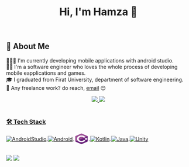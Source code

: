### 

<h1 align="center"> Hi, I'm Hamza 👋</h1>
<br> 
<h2 align="left">📍 About Me</h2>

👨🏻‍💻 I'm currently developing mobile applications with android studio.
<br>
🙌🏻 I'm a software engineer who loves the whole process of developing mobile eapplications and games.
<br>
🎓 I graduated from Firat University, department of software engineering.
<br>
💼 Any freelance work? do reach, [email](mailto:hamzaoban3@gmail.com) 😊
<br>

<div align="center">
<a href="https://github.com/HamzaOban">  
<img height="180em" src="https://github-readme-stats.vercel.app/api?username=HamzaOban&show_icons=true&theme=highcontrast&include_all_commits=true&count_private=true"/>  
<img height="180em" src="https://github-readme-stats.vercel.app/api/top-langs/?username=HamzaOban&layout=compact&langs_count=7&theme=highcontrast"/>
</div>
<br>

<h3>🛠  Tech Stack</h3>
<div style="display: inline_block">
<img align="center" alt="AndroidStudio" height="30" width="40" src="https://cdn.jsdelivr.net/gh/devicons/devicon/icons/androidstudio/androidstudio-original.svg">  
<img align="center" alt="Android" height="30" width="40" src="https://cdn.jsdelivr.net/gh/devicons/devicon/icons/android/android-original.svg">  
<img align="center" alt="Csharp" height="30" width="40" src="https://raw.githubusercontent.com/devicons/devicon/master/icons/csharp/csharp-original.svg">  
<img align="center" alt="Kotlin" height="30" width="40" src="https://cdn.jsdelivr.net/gh/devicons/devicon/icons/kotlin/kotlin-original.svg" />  
<img align="center" alt="Java" height="30" width="40" src="https://cdn.jsdelivr.net/gh/devicons/devicon/icons/java/java-original.svg" />
<img align="center" alt="Unity" height="30" width="40" src="https://cdn.jsdelivr.net/gh/devicons/devicon/icons/unity/unity-original.svg">  
</div>

##  
<div>   
<a href="https://www.linkedin.com/in/hamzaoban/" target="_blank"><img src="https://img.shields.io/badge/-LinkedIn-%230077B5?style=for-the-badge&logo=linkedin&logoColor=white" target="_blank"></a>   
<a href="https://medium.com/@hamzaoban3"><img src="https://img.shields.io/badge/medium-9146FF.svg?style=for-the-badge&logo=medium&logoColor=white"/></a></div>    
